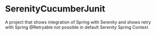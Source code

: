 # SerenityCucumberJunit
A project that shows integration of Spring with Serenity and shows retry with Spring @Retryable not possible in default Serenity Spring Context
